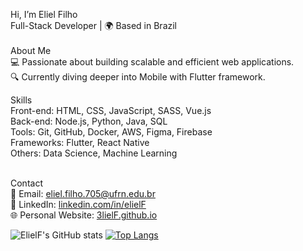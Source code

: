 Hi, I’m Eliel Filho
</br>
Full-Stack Developer | 🌍 Based in Brazil
</br></br>
About Me</br>
💻 Passionate about building scalable and efficient web applications.</br>
🔍 Currently diving deeper into Mobile with Flutter framework.

Skills </br>
Front-end: HTML, CSS, JavaScript, SASS, Vue.js </br>
Back-end: Node.js, Python, Java, SQL</br>
Tools: Git, GitHub, Docker, AWS, Figma, Firebase</br>
Frameworks: Flutter, React Native</br>
Others: Data Science, Machine Learning</br></br>


Contact</br>
📧 Email: <a href="mailto:eliel.filho.705@ufrn.edu.br">eliel.filho.705@ufrn.edu.br</a> </br>
💼 LinkedIn: <a href="www.linkedin.com/in/eliel-filho-20819a27a">linkedin.com/in/elielF</a> </br>
🌐 Personal Website: <a href="#">3lielF.github.io</a>


![ElielF's GitHub stats](https://github-readme-stats.vercel.app/api?username=3lielF&show_icons=true&theme=white)
[![Top Langs](https://github-readme-stats.vercel.app/api/top-langs/?username=3lielF&layout=donut-vertical)](https://github.com/anuraghazra/github-readme-stats)
